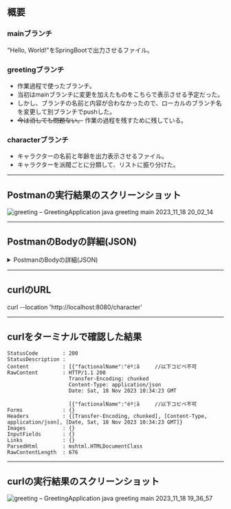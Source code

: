 ## 概要

### mainブランチ
"Hello, World!"をSpringBootで出力させるファイル。

### greetingブランチ
- 作業過程で使ったブランチ。
- 当初はmainブランチに変更を加えたものをこちらで表示させる予定だった。
- しかし、ブランチの名前と内容が合わなかったので、ローカルのブランチ名を変更して別ブランチでpushした。
-  ~~今は消しても問題ない。~~ 作業の過程を残すために残している。

### characterブランチ
- キャラクターの名前と年齢を出力表示させるファイル。
- キャラクターを派閥ごとに分類して、リストに振り分けた。

 * * * 

## Postmanの実行結果のスクリーンショット

![greeting – GreetingApplication java  greeting main  2023_11_18 20_02_14](https://github.com/silvernyanko/assignment6/assets/145736051/82d6fd54-31b7-42a5-b1c3-735abec2d202)


 * * * 

## PostmanのBodyの詳細(JSON)

<details><summary>PostmanのBodyの詳細(JSON)</summary>

```
[
    {
        "factionalName": "麦わらの一味",
        "character": [
            {
                "name": "ルフィ",
                "age": 19
            },
            {
                "name": "ゾロ",
                "age": 21
            },
            {
                "name": "ナミ",
                "age": 20
            },
            {
                "name": "ウソップ",
                "age": 19
            },
            {
                "name": "サンジ",
                "age": 21
            },
            {
                "name": "チョッパー",
                "age": 17
            },
            {
                "name": "ロビン",
                "age": 30
            },
            {
                "name": "フランキー",
                "age": 36
            },
            {
                "name": "ブルック",
                "age": 90
            },
            {
                "name": "ジンベエ",
                "age": 46
            }
        ]
    },
    {
        "factionalName": "ライバル",
        "character": [
            {
                "name": "シャンクス",
                "age": 39
            },
            {
                "name": "ティーチ",
                "age": 40
            },
            {
                "name": "キッド",
                "age": 23
            },
            {
                "name": "ロー",
                "age": 26
            }
        ]
    },
    {
        "factionalName": "海軍",
        "character": [
            {
                "name": "サカズキ",
                "age": 55
            },
            {
                "name": "ガープ",
                "age": 78
            },
            {
                "name": "コビー",
                "age": 18
            }
        ]
    }
]
```
</details>

 * * * 

## curlのURL

curl --location 'http://localhost:8080/character'

 * * * 

## curlをターミナルで確認した結果

``` 
StatusCode        : 200
StatusDescription : 
Content           : [{"factionalName":"éº¦ã　　　//以下コピペ不可
RawContent        : HTTP/1.1 200 
                    Transfer-Encoding: chunked
                    Content-Type: application/json
                    Date: Sat, 18 Nov 2023 10:34:23 GMT

                    [{"factionalName":"éº¦ã　　　//以下コピペ不可
Forms             : {}
Headers           : {[Transfer-Encoding, chunked], [Content-Type, application/json], [Date, Sat, 18 Nov 2023 10:34:23 GMT]}
Images            : {}
InputFields       : {}
Links             : {}
ParsedHtml        : mshtml.HTMLDocumentClass
RawContentLength  : 676
``` 


 * * * 

## curlの実行結果のスクリーンショット

![greeting – GreetingApplication java  greeting main  2023_11_18 19_36_57](https://github.com/silvernyanko/assignment6/assets/145736051/e45310f9-6587-4df0-95c6-d9649dfda7d6)


